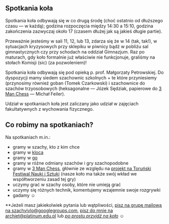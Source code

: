 ## Spotkania koła

Spotkania koła odbywają się w co drugą środę (choć ostatnio od dłuższego czasu
— w każdą); godzina rozpoczęcia między 14:30 a 15:10, godzina zakończenia
zazwyczaj około 17 (czasem dłużej jak są jakieś długie partie).

Przeważnie jesteśmy w sali 11, 12, lub 13, zdarza się że w 14 (tak, tak!), w
sytuacjach kryzysowych przy sklepiku w piwnicy bądź w pobliżu sal
gimnastycznych czy przy schodach na oddział Gimnazjum. Raz po maturach, gdy
koło formalnie już właściwie nie funkcjonuje, graliśmy na stołach Komisji (sic)
(za pozwoleniem)!

Spotkania koła odbywają się pod opieką p. prof. Małgorzaty Petrowskiej. Do
dyspozycji mamy siedem szachownic szkolnych + te które przyniesiemy (przynosimy
również goban (Tomek Czarkowski) i szachownice do szachów trzyosobowych
(heksagonalne — Józek Sędziak, papierowe do [3 Man Chess](http://3manchess.com)
— Michał Feiler).

Udział w spotkaniach koła jest zaliczany jako udział w zajęciach fakultatywnych
z wychowania fizycznego.

## Co robimy na spotkaniach?

Na spotkaniach m.in.:

* gramy w szachy, kto z kim chce
* gramy w [kloca](http://pl.wikipedia.org/wiki/Kloc)
* gramy w [go](http://pl.wikipedia.org/wiki/Go)
* gramy w różne odmiany szachów i gry szachopodobne
* gramy w [3 Man Chess](http://3manchess.com), głównie ze względu na [projekt na Toruński Festiwal Nauki i Sztuki](http://github.com/ArchieT/3manchess)
(nasze koło ma także swój wkład we współtworzeniu zasad tej gry)
* uczymy grać w szachy osoby, które nie umieją grać
* uczymy się różnych technik, komentujemy wzajemnie swoje rozgrywki
* gadamy ☺

**Jeżeli masz jakiekolwiek pytania lub wątpliwości, [pisz na grupę mailową na
szachyivlo@googlegroups.com](mailto:szachyivlo@googlegroups.com), [pisz do mnie
na archiet@platinum.edu.pl](mailto:archiet@platinum.edu.pl) lub [*po prostu
przyjdź na koło*](index.php) ☺
